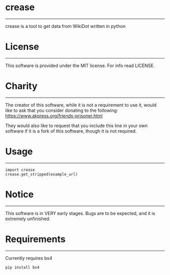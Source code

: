 # crease
-------
crease is a tool to get data from WikiDot written in python
# License
-------
This software is provided under the MIT license. For info read LICENSE.

# Charity
-------
The creator of this software, while it is not a requirement to use it, would like to ask that you consider donating to the following:
https://www.akpress.org/friends-prisoner.html

They would also like to request that you include this line in your own software if it is a fork of this software, though it is not required.

# Usage
-------
```
import crease
crease.get_stripped(example_url)
```

# Notice
-------
This software is in VERY early stages. Bugs are to be expected, and it is extremely unfinished.

# Requirements
-------
Currently requires bs4
```
pip install bs4
```
